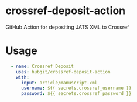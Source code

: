 # crossref-deposit-action

GitHub Action for depositing JATS XML to Crossref

# Usage

```yaml
  - name: Crossref Deposit
    uses: hubgit/crossref-deposit-action
    with:
      input: article/manuscript.xml
      username: ${{ secrets.crossref_username }}
      password: ${{ secrets.crossref_password }}
```
